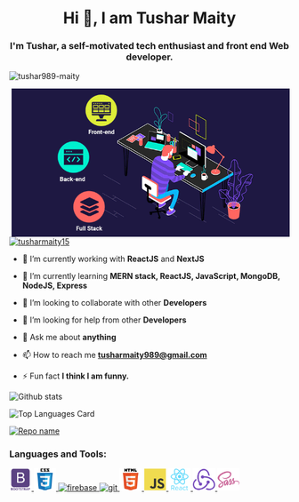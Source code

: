 <h1 align="center">Hi 👋, I am Tushar Maity</h1>
<h3 align="center">I'm Tushar, a self-motivated tech enthusiast and front end Web developer.</h3>

<p align="left"> <img src="https://komarev.com/ghpvc/?username=tushar989-maity&label=Profile%20views&color=0e75b6&style=flat" alt="tushar989-maity" /> </p>

<img align="right" src="https://github.com/Tushar-Maity/Tushar-Maity/blob/main/assets/full-stack-development.gif" alt="Coder GIF" width="500">

<p align="left"> <a href="https://twitter.com/tusharmaity15" target="blank"><img src="https://img.shields.io/twitter/follow/tusharmaity15?logo=twitter&style=for-the-badge" alt="tusharmaity15" /></a> </p>

- 🔭 I’m currently working with **ReactJS** and **NextJS**

- 🌱 I’m currently learning **MERN stack, ReactJS, JavaScript, MongoDB, NodeJS, Express**

- 👯 I’m looking to collaborate with other **Developers**

- 🤝 I’m looking for help from other **Developers**

- 💬 Ask me about **anything**

- 📫 How to reach me **tusharmaity989@gmail.com**

- ⚡ Fun fact **I think I am funny.**

![Github stats](https://github-readme-stats.vercel.app/api?username=Tushar-Maity&theme=highcontrast&show_icons=true&count_private=true)

![Top Languages Card](https://github-readme-stats.vercel.app/api/top-langs/?username=Tushar-Maity&layout=compact)

[![Repo name](https://github-readme-stats.vercel.app/api/pin/?username=Tushar-Maity&repo=airbnb-clone&show_owner=true)](https://github.com/Tushar-Maity/airbnb-clone)

<h3 align="left">Languages and Tools:</h3>
<p align="left"> <a href="https://getbootstrap.com" target="_blank"> <img src="https://raw.githubusercontent.com/devicons/devicon/master/icons/bootstrap/bootstrap-plain-wordmark.svg" alt="bootstrap" width="40" height="40"/> </a> <a href="https://www.w3schools.com/css/" target="_blank"> <img src="https://raw.githubusercontent.com/devicons/devicon/master/icons/css3/css3-original-wordmark.svg" alt="css3" width="40" height="40"/> </a> <a href="https://firebase.google.com/" target="_blank"> <img src="https://www.vectorlogo.zone/logos/firebase/firebase-icon.svg" alt="firebase" width="40" height="40"/> </a> <a href="https://git-scm.com/" target="_blank"> <img src="https://www.vectorlogo.zone/logos/git-scm/git-scm-icon.svg" alt="git" width="40" height="40"/> </a> <a href="https://www.w3.org/html/" target="_blank"> <img src="https://raw.githubusercontent.com/devicons/devicon/master/icons/html5/html5-original-wordmark.svg" alt="html5" width="40" height="40"/> </a> <a href="https://developer.mozilla.org/en-US/docs/Web/JavaScript" target="_blank"> <img src="https://raw.githubusercontent.com/devicons/devicon/master/icons/javascript/javascript-original.svg" alt="javascript" width="40" height="40"/> </a> <a href="https://reactjs.org/" target="_blank"> <img src="https://raw.githubusercontent.com/devicons/devicon/master/icons/react/react-original-wordmark.svg" alt="react" width="40" height="40"/> </a> <a href="https://redux.js.org" target="_blank"> <img src="https://raw.githubusercontent.com/devicons/devicon/master/icons/redux/redux-original.svg" alt="redux" width="40" height="40"/> </a> <a href="https://sass-lang.com" target="_blank"> <img src="https://raw.githubusercontent.com/devicons/devicon/master/icons/sass/sass-original.svg" alt="sass" width="40" height="40"/> </a> </p>
